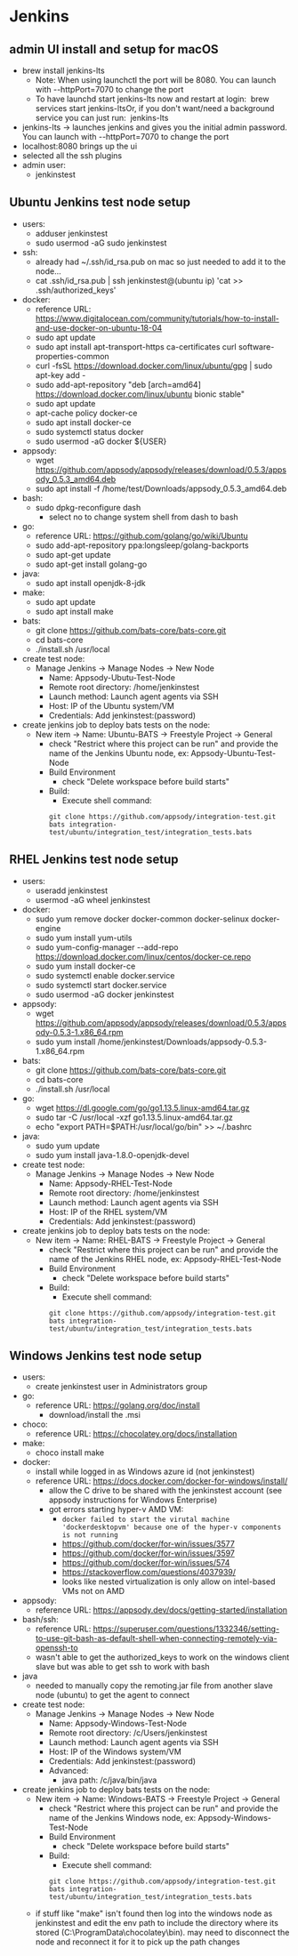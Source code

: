 # Jenkins
## admin UI install and setup for macOS
* brew install jenkins-lts
    * Note: When using launchctl the port will be 8080. You can launch with --httpPort=7070 to change the port
    * To have launchd start jenkins-lts now and restart at login:  brew services start jenkins-ltsOr, if you don't want/need a background service you can just run:  jenkins-lts
* jenkins-lts -> launches jenkins and gives you the initial admin password. You can launch with --httpPort=7070 to change the port
* localhost:8080 brings up the ui
* selected all the ssh plugins
* admin user:
    * jenkinstest
## Ubuntu Jenkins test node setup
* users:
    * adduser jenkinstest
    * sudo usermod -aG sudo jenkinstest
* ssh:
    * already had ~/.ssh/id_rsa.pub on mac so just needed to add it to the node...
    * cat .ssh/id_rsa.pub | ssh jenkinstest@(ubuntu ip) 'cat >> .ssh/authorized_keys'
* docker:
    * reference URL: https://www.digitalocean.com/community/tutorials/how-to-install-and-use-docker-on-ubuntu-18-04
    * sudo apt update
    * sudo apt install apt-transport-https ca-certificates curl software-properties-common
    * curl -fsSL https://download.docker.com/linux/ubuntu/gpg | sudo apt-key add -
    * sudo add-apt-repository "deb [arch=amd64] https://download.docker.com/linux/ubuntu bionic stable"
    * sudo apt update
    * apt-cache policy docker-ce
    * sudo apt install docker-ce
    * sudo systemctl status docker
    * sudo usermod -aG docker ${USER}
* appsody:
    * wget https://github.com/appsody/appsody/releases/download/0.5.3/appsody_0.5.3_amd64.deb
    * sudo apt install -f /home/test/Downloads/appsody_0.5.3_amd64.deb
* bash:
    * sudo dpkg-reconfigure dash
        * select no to change system shell from dash to bash
* go:
    * reference URL: https://github.com/golang/go/wiki/Ubuntu
    * sudo add-apt-repository ppa:longsleep/golang-backports
    * sudo apt-get update
    * sudo apt-get install golang-go
* java:
    * sudo apt install openjdk-8-jdk
* make:
    * sudo apt update
    * sudo apt install make
* bats:
    * git clone https://github.com/bats-core/bats-core.git
    * cd bats-core
    * ./install.sh /usr/local
* create test node:
    * Manage Jenkins -> Manage Nodes -> New Node
        * Name: Appsody-Ubutu-Test-Node
        * Remote root directory: /home/jenkinstest
        * Launch method: Launch agent agents via SSH
        * Host: IP of the Ubuntu system/VM
        * Credentials: Add jenkinstest:(password)
* create jenkins job to deploy bats tests on the node:
    * New item -> Name: Ubuntu-BATS -> Freestyle Project -> General
        * check "Restrict where this project can be run" and provide the name of the Jenkins Ubuntu node, ex: Appsody-Ubuntu-Test-Node
        * Build Environment
            * check "Delete workspace before build starts"
        * Build:
            * Execute shell command:
            ```
            git clone https://github.com/appsody/integration-test.git
            bats integration-test/ubuntu/integration_test/integration_tests.bats
            ```
## RHEL Jenkins test node setup
* users:
    * useradd jenkinstest
    * usermod -aG wheel jenkinstest
* docker:
    * sudo yum remove docker docker-common docker-selinux docker-engine
    * sudo yum install yum-utils
    * sudo yum-config-manager --add-repo https://download.docker.com/linux/centos/docker-ce.repo
    * sudo yum install docker-ce
    * sudo systemctl enable docker.service
    * sudo systemctl start docker.service
    * sudo usermod -aG docker jenkinstest
* appsody:
    * wget https://github.com/appsody/appsody/releases/download/0.5.3/appsody-0.5.3-1.x86_64.rpm
    * sudo yum install /home/jenkinstest/Downloads/appsody-0.5.3-1.x86_64.rpm
* bats:
    * git clone https://github.com/bats-core/bats-core.git
    * cd bats-core
    * ./install.sh /usr/local
* go:
    * wget https://dl.google.com/go/go1.13.5.linux-amd64.tar.gz
    * sudo tar -C /usr/local -xzf go1.13.5.linux-amd64.tar.gz
    * echo "export PATH=$PATH:/usr/local/go/bin" >> ~/.bashrc
* java:
    * sudo yum update
    * sudo yum install java-1.8.0-openjdk-devel
* create test node:
    * Manage Jenkins -> Manage Nodes -> New Node
        * Name: Appsody-RHEL-Test-Node
        * Remote root directory: /home/jenkinstest
        * Launch method: Launch agent agents via SSH
        * Host: IP of the RHEL system/VM
        * Credentials: Add jenkinstest:(password)
* create jenkins job to deploy bats tests on the node:
    * New item -> Name: RHEL-BATS -> Freestyle Project -> General
        * check "Restrict where this project can be run" and provide the name of the Jenkins RHEL node, ex: Appsody-RHEL-Test-Node
        * Build Environment
            * check "Delete workspace before build starts"
        * Build:
            * Execute shell command:
            ```
            git clone https://github.com/appsody/integration-test.git
            bats integration-test/ubuntu/integration_test/integration_tests.bats
            ```
## Windows Jenkins test node setup
* users:
    * create jenkinstest user in Administrators group
* go:
    * reference URL: https://golang.org/doc/install
        * download/install the .msi
* choco:
    * reference URL: https://chocolatey.org/docs/installation
* make:
    * choco install make
* docker:
    * install while logged in as Windows azure id (not jenkinstest)
    * reference URL: https://docs.docker.com/docker-for-windows/install/
        * allow the C drive to be shared with the jenkinstest account (see appsody instructions for Windows Enterprise)
        * got errors starting hyper-v AMD VM:
            * `docker failed to start the virutal machine 'dockerdesktopvm' because one of the hyper-v components is not running`
            * https://github.com/docker/for-win/issues/3577
            * https://github.com/docker/for-win/issues/3597
            * https://github.com/docker/for-win/issues/574
            * https://stackoverflow.com/questions/4037939/
            * looks like nested virtualization is only allow on intel-based VMs not on AMD
* appsody:
    * reference URL: https://appsody.dev/docs/getting-started/installation
* bash/ssh:
    * reference URL: https://superuser.com/questions/1332346/setting-to-use-git-bash-as-default-shell-when-connecting-remotely-via-openssh-to
    * wasn't able to get the authorized_keys to work on the windows client slave but was able to get ssh to work with bash 
* java
    * needed to manually copy the remoting.jar file from another slave node (ubuntu) to get the agent to connect
* create test node:
    * Manage Jenkins -> Manage Nodes -> New Node
        * Name: Appsody-Windows-Test-Node
        * Remote root directory: /c/Users/jenkinstest
        * Launch method: Launch agent agents via SSH
        * Host: IP of the Windows system/VM
        * Credentials: Add jenkinstest:(password)
        * Advanced:
            * java path: /c/java/bin/java
* create jenkins job to deploy bats tests on the node:
    * New item -> Name: Windows-BATS -> Freestyle Project -> General
        * check "Restrict where this project can be run" and provide the name of the Jenkins Windows node, ex: Appsody-Windows-Test-Node
        * Build Environment
            * check "Delete workspace before build starts"
        * Build:
            * Execute shell command:
            ```
            git clone https://github.com/appsody/integration-test.git
            bats integration-test/ubuntu/integration_test/integration_tests.bats
            ```
    * if stuff like "make" isn't found then log into the windows node as jenkinstest and edit the env path to include the directory where its stored (C:\ProgramData\chocolatey\bin). may need to disconnect the node and reconnect it for it to pick up the path changes